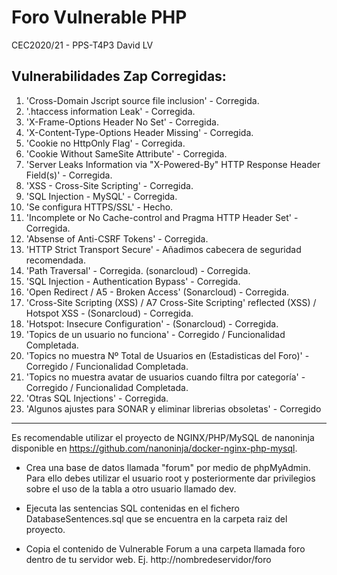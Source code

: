 # Foro Vulnerable PHP
CEC2020/21 - PPS-T4P3
David LV

## Vulnerabilidades Zap Corregidas:
1. 'Cross-Domain Jscript source file inclusion' - Corregida.
2. '.htaccess information Leak' - Corregida.
3. 'X-Frame-Options Header No Set' - Corregida.
4. 'X-Content-Type-Options Header Missing' - Corregida.
5. 'Cookie no HttpOnly Flag' - Corregida.
6. 'Cookie Without SameSite Attribute' - Corregida.
7. 'Server Leaks Information via "X-Powered-By" HTTP Response Header Field(s)' - Corregida.
8. 'XSS - Cross-Site Scripting' - Corregida.
9. 'SQL Injection - MySQL' - Corregida.
10. 'Se configura HTTPS/SSL' - Hecho.
11. 'Incomplete or No Cache-control and Pragma HTTP Header Set' - Corregida.
12. 'Absense of Anti-CSRF Tokens' - Corregida.
13. 'HTTP Strict Transport Secure' - Añadimos cabecera de seguridad recomendada.
14. 'Path Traversal' - Corregida. (sonarcloud) - Corregida.
15. 'SQL Injection - Authentication Bypass' - Corregida.
16. 'Open Redirect / A5 - Broken Access' (Sonarcloud) - Corregida.
17. 'Cross-Site Scripting (XSS) / A7 Cross-Site Scripting' reflected (XSS) / Hotspot XSS - (Sonarcloud) - Corregida.
18. 'Hotspot: Insecure Configuration' - (Sonarcloud) - Corregida.
19. 'Topics de un usuario no funciona' - Corregido / Funcionalidad Completada.
20. 'Topics no muestra Nº Total de Usuarios en (Estadisticas del Foro)' - Corregido / Funcionalidad Completada.
21. 'Topics no muestra avatar de usuarios cuando filtra por categoría' - Corregido / Funcionalidad Completada.
22. 'Otras SQL Injections' - Corregida.
23. 'Algunos ajustes para SONAR y eliminar librerias obsoletas' - Corregido

***

Es recomendable utilizar el proyecto de NGINX/PHP/MySQL de nanoninja disponible en https://github.com/nanoninja/docker-nginx-php-mysql. 

* Crea una base de datos llamada "forum" por medio de phpMyAdmin. Para ello debes utilizar el usuario root y posteriormente dar privilegios sobre el uso de la tabla a otro usuario llamado dev.

* Ejecuta las sentencias SQL contenidas en el fichero DatabaseSentences.sql que se encuentra en la carpeta raiz del proyecto.
* Copia el contenido de Vulnerable Forum a una carpeta llamada foro dentro de tu servidor web. Ej. http://nombredeservidor/foro
 

